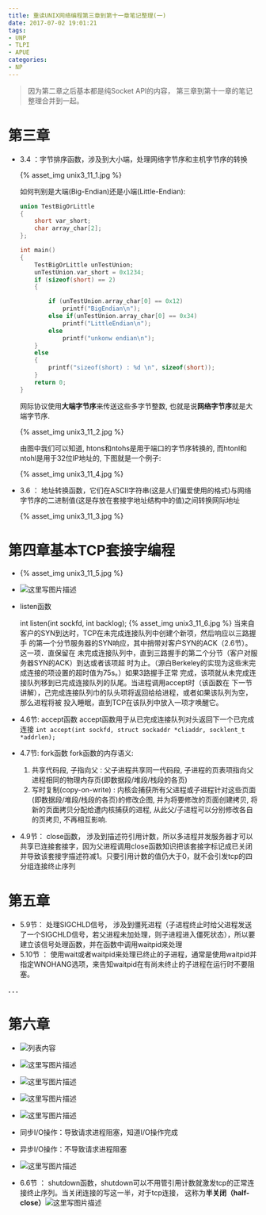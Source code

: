```yaml
---
title: 重读UNIX网络编程第三章到第十一章笔记整理(一)
date: 2017-07-02 19:01:21
tags:
- UNP
- TLPI
- APUE
categories:
- NP
---
```


>因为第二章之后基本都是纯Socket API的内容， 第三章到第十一章的笔记整理合并到一起。

# **第三章**

 - 3.4 ：字节排序函数，涉及到大小端，处理网络字节序和主机字节序的转换

	{% asset_img unix3_11_1.jpg %}

	如何判别是大端(Big-Endian)还是小端(Little-Endian):

	``` c++
	union TestBigOrLittle
	{
		short var_short;
		char array_char[2];
	};

	int main()
	{
		TestBigOrLittle unTestUnion;
		unTestUnion.var_short = 0x1234;
		if (sizeof(short) == 2)
		{

			if (unTestUnion.array_char[0] == 0x12)
				printf("BigEndian\n");
			else if(unTestUnion.array_char[0] == 0x34)
				printf("LittleEndian\n");
			else
				printf("unkonw endian\n");
		}	
		else
		{
			printf("sizeof(short) : %d \n", sizeof(short));
		}
		return 0;		
	}
	```

	网际协议使用**大端字节序**来传送这些多字节整数, 也就是说**网络字节序**就是大端字节序.

	{% asset_img unix3_11_2.jpg %}

	由图中我们可以知道, htons和ntohs是用于端口的字节序转换的, 而htonl和ntohl是用于32位IP地址的, 下图就是一个例子:

	{% asset_img unix3_11_4.jpg %}

 - 3.6 ： 地址转换函数，它们在ASCII字符串(这是人们偏爱使用的格式)与网络字节序的二进制值(这是存放在套接字地址结构中的值)之间转换网际地址
 
	{% asset_img unix3_11_3.jpg %}

# **第四章基本TCP套接字编程**

 -    {% asset_img unix3_11_5.jpg %}

 -  ![这里写图片描述](http://img.blog.csdn.net/20170729013634366?watermark/2/text/aHR0cDovL2Jsb2cuY3Nkbi5uZXQvbm9zaXg=/font/5a6L5L2T/fontsize/400/fill/I0JBQkFCMA==/dissolve/70/gravity/SouthEast)

 - listen函数

	int listen(int sockfd, int backlog);
	{% asset_img unix3_11_6.jpg %}
	当来自客户的SYN到达时，TCP在未完成连接队列中创建个新项，然后响应以三路握手
	的第—个分节服务器的SYN响应，其中捎带对客户SYN的ACK（2.6节）。这一项．直保留在
	未完成连接队列中，直到三路握手的第二个分节（客户对服务器SYN的ACK）到达或者该项超
	时为止。（源白Berkeley的实现为这些末完成连接的项设置的超时值为75s。）如果3路握手正常
	完成，该项就从未完成连接队列移到已完成连接队列的队尾。当进程调用accept时（该函数在
	下一节讲解），己完成连接队列巾的队头项将返回给给进程，或者如果该队列为空，那么进程将被
	投入睡眠，直到TCP在该队列中放入一项才唤醒它。

 - 4.6节: accept函数
	accept函数用于从已完成连接队列对头返回下一个已完成连接
	`int accept(int sockfd, struct sockaddr *cliaddr, socklent_t *addrlen);`
			 
 - 4.7节: fork函数
	fork函数的内存语义:
	1. 共享代码段, 子指向父 : 父子进程共享同一代码段, 子进程的页表项指向父进程相同的物理内存页(即数据段/堆段/栈段的各页)
	2. 写时复制(copy-on-write) : 内核会捕获所有父进程或子进程针对这些页面(即数据段/堆段/栈段的各页)的修改企图, 并为将要修改的页面创建拷贝, 将新的页面拷贝分配给遭内核捕获的进程, 从此父/子进程可以分别修改各自的页拷贝, 不再相互影响.


 - 4.9节：
	close函数， 涉及到描述符引用计数，所以多进程并发服务器才可以共享已连接套接字，因为父进程调用close函数知识把该套接字标记成已关闭并导致该套接字描述符减1。只要引用计数的值仍大于0，就不会引发tcp的四分组连接终止序列
	 
# **第五章**

 - 5.9节：
	处理SIGCHLD信号， 涉及到僵死进程（子进程终止时给父进程发送了一个SIGCHLD信号，若父进程未加处理，则子进程进入僵死状态），所以要建立该信号处理函数，并在函数中调用waitpid来处理
 - 5.10节 ：
	使用wait或者waitpid来处理已终止的子进程，通常是使用waitpid并指定WNOHANG选项，来告知waitpid在有尚未终止的子进程在运行时不要阻塞。
	 
**. . .**<!-- more -->
	 
# **第六章**

- ![列表内容](http://img.blog.csdn.net/20170729020522848?watermark/2/text/aHR0cDovL2Jsb2cuY3Nkbi5uZXQvbm9zaXg=/font/5a6L5L2T/fontsize/400/fill/I0JBQkFCMA==/dissolve/70/gravity/SouthEast)
 
- ![这里写图片描述](http://img.blog.csdn.net/20170729020609873?watermark/2/text/aHR0cDovL2Jsb2cuY3Nkbi5uZXQvbm9zaXg=/font/5a6L5L2T/fontsize/400/fill/I0JBQkFCMA==/dissolve/70/gravity/SouthEast)

- ![这里写图片描述](http://img.blog.csdn.net/20170729020641599?watermark/2/text/aHR0cDovL2Jsb2cuY3Nkbi5uZXQvbm9zaXg=/font/5a6L5L2T/fontsize/400/fill/I0JBQkFCMA==/dissolve/70/gravity/SouthEast)

- ![这里写图片描述](http://img.blog.csdn.net/20170729020801057?watermark/2/text/aHR0cDovL2Jsb2cuY3Nkbi5uZXQvbm9zaXg=/font/5a6L5L2T/fontsize/400/fill/I0JBQkFCMA==/dissolve/70/gravity/SouthEast)

- ![这里写图片描述](http://img.blog.csdn.net/20170729020828685?watermark/2/text/aHR0cDovL2Jsb2cuY3Nkbi5uZXQvbm9zaXg=/font/5a6L5L2T/fontsize/400/fill/I0JBQkFCMA==/dissolve/70/gravity/SouthEast)

- 同步I/O操作：导致请求进程阻塞，知道I/O操作完成
- 异步I/O操作：不导致请求进程阻塞

- ![这里写图片描述](http://img.blog.csdn.net/20170729021237265?watermark/2/text/aHR0cDovL2Jsb2cuY3Nkbi5uZXQvbm9zaXg=/font/5a6L5L2T/fontsize/400/fill/I0JBQkFCMA==/dissolve/70/gravity/SouthEast)



- 6.6节 ： 
	shutdown函数，shutdown可以不用管引用计数就激发tcp的正常连接终止序列。当关闭连接的写这一半，对于tcp连接， 这称为**半关闭（half-close）**![这里写图片描述](http://img.blog.csdn.net/20170729022856179?watermark/2/text/aHR0cDovL2Jsb2cuY3Nkbi5uZXQvbm9zaXg=/font/5a6L5L2T/fontsize/400/fill/I0JBQkFCMA==/dissolve/70/gravity/SouthEast)
